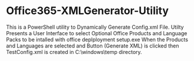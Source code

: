 # Office365-XMLGenerator-Utility
This is a PowerShell utility to Dynamically Generate Config.xml File.
Utilty Presents a User Interface to select Optional Office Products and Language Packs to be intalled with office deplployment setup.exe
When the Products and Languages are selected and Button (Generate XML) is clicked then TestConfig.xml is created in
C:\windows\temp directory.
